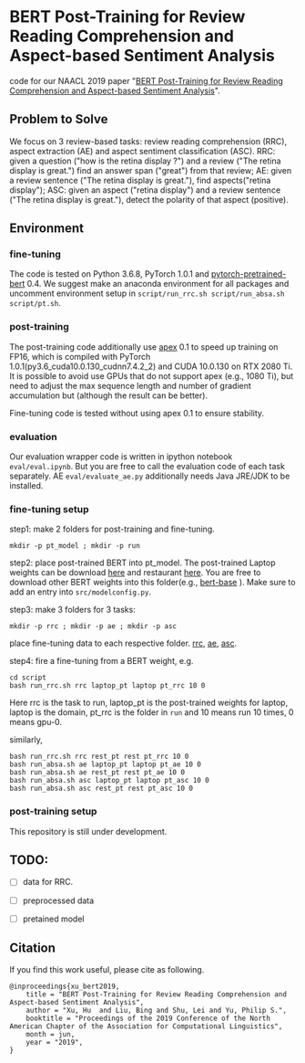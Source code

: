 # BERT Post-Training for Review Reading Comprehension and Aspect-based Sentiment Analysis
code for our NAACL 2019 paper "[BERT Post-Training for Review Reading Comprehension and Aspect-based Sentiment Analysis]()".

## Problem to Solve
We focus on 3 review-based tasks: review reading comprehension (RRC), aspect extraction (AE) and aspect sentiment classification (ASC).
RRC: given a question ("how is the retina display ?") and a review ("The retina display is great.") find an answer span ("great") from that review;
AE: given a review sentence ("The retina display is great."), find aspects("retina display");
ASC: given an aspect ("retina display") and a review sentence ("The retina display is great."), detect the polarity of that aspect (positive).

## Environment

### fine-tuning
The code is tested on Python 3.6.8, PyTorch 1.0.1 and [pytorch-pretrained-bert](https://github.com/huggingface/pytorch-pretrained-BERT) 0.4. 
We suggest make an anaconda environment for all packages and uncomment environment setup in ```script/run_rrc.sh script/run_absa.sh script/pt.sh```.

### post-training
The post-training code additionally use [apex](https://github.com/NVIDIA/apex) 0.1 to speed up training on FP16, which is compiled with PyTorch 1.0.1(py3.6_cuda10.0.130_cudnn7.4.2_2) and CUDA 10.0.130 on RTX 2080 Ti. It is possible to avoid use GPUs that do not support apex (e.g., 1080 Ti), but need to adjust the max sequence length and number of gradient accumulation but (although the result can be better). 

Fine-tuning code is tested without using apex 0.1 to ensure stability.

### evaluation
Our evaluation wrapper code is written in ipython notebook ```eval/eval.ipynb```. 
But you are free to call the evaluation code of each task separately.
AE ```eval/evaluate_ae.py``` additionally needs Java JRE/JDK to be installed.

### fine-tuning setup

step1: make 2 folders for post-training and fine-tuning.
```
mkdir -p pt_model ; mkdir -p run
```
step2: place post-trained BERT into pt_model. The post-trained Laptop weights can be download [here]() and restaurant [here](). You are free to download other BERT weights into this folder(e.g., [bert-base]() ). Make sure to add an entry into ```src/modelconfig.py```.

step3: make 3 folders for 3 tasks: 
```
mkdir -p rrc ; mkdir -p ae ; mkdir -p asc
```
place fine-tuning data to each respective folder. [rrc](), [ae](), [asc]().

step4: fire a fine-tuning from a BERT weight, e.g.
```
cd script
bash run_rrc.sh rrc laptop_pt laptop pt_rrc 10 0
```
Here rrc is the task to run, laptop_pt is the post-trained weights for laptop, laptop is the domain, pt_rrc is the folder in ```run``` and 10 means run 10 times, 0 means gpu-0.

similarly,
```
bash run_rrc.sh rrc rest_pt rest pt_rrc 10 0
bash run_absa.sh ae laptop_pt laptop pt_ae 10 0
bash run_absa.sh ae rest_pt rest pt_ae 10 0
bash run_absa.sh asc laptop_pt laptop pt_asc 10 0
bash run_absa.sh asc rest_pt rest pt_asc 10 0
```

### post-training setup

This repository is still under development.

## TODO:
- [ ] data for RRC.
- [ ] preprocessed data
- [ ] pretained model


## Citation
If you find this work useful, please cite as following.
```
@inproceedings{xu_bert2019,
    title = "BERT Post-Training for Review Reading Comprehension and Aspect-based Sentiment Analysis",
    author = "Xu, Hu  and Liu, Bing and Shu, Lei and Yu, Philip S.",
    booktitle = "Proceedings of the 2019 Conference of the North American Chapter of the Association for Computational Linguistics",
    month = jun,
    year = "2019",
}
```
